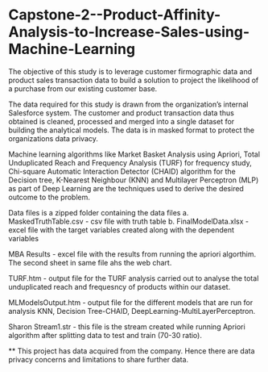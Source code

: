 # Capstone-2--Product-Affinity-Analysis-to-Increase-Sales-using-Machine-Learning

The objective of this study is to leverage customer firmographic data and product sales transaction data to build a solution to project the likelihood of a purchase from our existing customer base.

The data required for this study is drawn from the organization’s internal Salesforce system. The customer and product transaction data thus obtained is cleaned, processed and merged into a single dataset for building the analytical models. The data is in masked format to protect the organizations data privacy.

Machine learning algorithms like Market Basket Analysis using Apriori, Total Unduplicated Reach and Frequency Analysis (TURF) for frequency study, Chi-square Automatic Interaction Detector (CHAID) algorithm for the Decision tree, K-Nearest Neighbour (KNN) and Multilayer Perceptron (MLP) as part of Deep Learning are the techniques used to derive the desired outcome to the problem. 

Data files is a zipped folder containing the data files 
a. MaskedTruthTable.csv - csv file with truth table
b. FinalModelData.xlsx - excel file with the target variables created along with the dependent variables 

MBA Results - excel file with the results from running the apriori algorthim. The second sheet in same file ahs the web chart.

TURF.htm - output file for the TURF analysis carried out to analyse the total unduplicated reach and frequesncy of products within our dataset.

MLModelsOutput.htm - output file for the different models that are run for analysis KNN, Decision Tree-CHAID, DeepLearning-MultiLayerPerceptron.

Sharon Stream1.str - this file is the stream created while running Apriori algorithm after splitting data to test and train (70-30 ratio).

** This project has data acquired from the company. Hence there are data privacy concerns and limitations to share further data.
